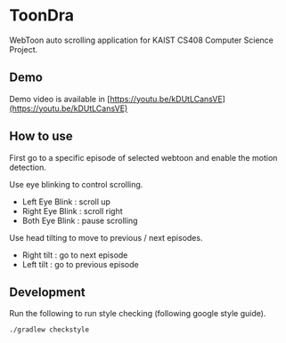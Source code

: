 # ToonDra

WebToon auto scrolling application for KAIST CS408 Computer Science Project.

## Demo

Demo video is available in [https://youtu.be/kDUtLCansVE](https://youtu.be/kDUtLCansVE)

## How to use

First go to a specific episode of selected webtoon and enable the motion detection.

Use eye blinking to control scrolling.

- Left Eye Blink : scroll up
- Right Eye Blink : scroll right
- Both Eye Blink : pause scrolling

Use head tilting to move to previous / next episodes.

- Right tilt : go to next episode
- Left tilt : go to previous episode

## Development

Run the following to run style checking (following google style guide).
```
./gradlew checkstyle
```
